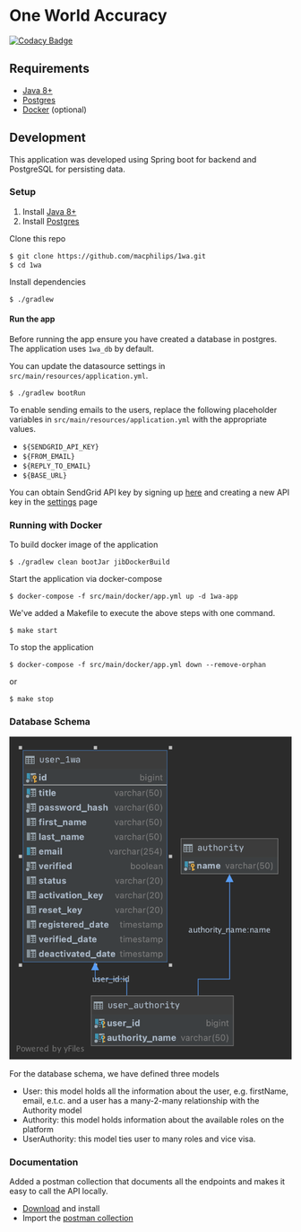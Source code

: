 # One World Accuracy
[![Codacy Badge](https://app.codacy.com/project/badge/Grade/085ac2217b404b05bb0ea128f1740fb3)](https://www.codacy.com?utm_source=github.com&amp;utm_medium=referral&amp;utm_content=macphilips/1wa&amp;utm_campaign=Badge_Grade)

## Requirements

-  [Java 8+](https://www.oracle.com/java/technologies/javase-downloads.html)
-  [Postgres](https://www.postgresql.org/docs/9.4/static/tutorial-install.html)
-  [Docker](https://www.docker.com/get-started) (optional)

## Development

This application was developed using Spring boot for backend and PostgreSQL for persisting data.

### Setup

1.  Install [Java 8+](https://www.oracle.com/java/technologies/javase-downloads.html)
2.  Install [Postgres](https://www.postgresql.org/docs/9.4/static/tutorial-install.html)

Clone this repo

```shell script
$ git clone https://github.com/macphilips/1wa.git
$ cd 1wa
```

Install dependencies

```shell script
$ ./gradlew
```

#### Run the app

Before running the app ensure you have created a database in postgres. The application uses `1wa_db` by default.

You can update the datasource settings in `src/main/resources/application.yml`.

```shell script
$ ./gradlew bootRun
```

To enable sending emails to the users, replace the following placeholder variables in `src/main/resources/application.yml` with the appropriate values.

-  `${SENDGRID_API_KEY}`
-  `${FROM_EMAIL}`
-  `${REPLY_TO_EMAIL}`
-  `${BASE_URL}`

You can obtain SendGrid API key by signing up [here](https://signup.sendgrid.com/) and creating a new API key in the [settings](https://app.sendgrid.com/settings/api_keys) page

### Running with Docker

To build docker image of the application

```shell script
$ ./gradlew clean bootJar jibDockerBuild
```

Start the application via docker-compose

```shell script
$ docker-compose -f src/main/docker/app.yml up -d 1wa-app
```

We've added a Makefile to execute the above steps with one command.

```shell script
$ make start
```

To stop the application

```shell script
$ docker-compose -f src/main/docker/app.yml down --remove-orphan
```

or

```shell script
$ make stop
```

### Database Schema
![Database Schema](schema.png)

For the database schema, we have defined three models
-  User: this model holds all the information about the user, e.g. firstName, email, e.t.c. and a user has a many-2-many relationship with the Authority model
-  Authority: this model holds information about the available roles on the platform
-  UserAuthority: this model ties user to many roles and vice visa.

### Documentation
Added a postman collection that documents all the endpoints and makes it easy to call the API locally.

-  [Download](https://www.postman.com/downloads/) and install
-  Import the [postman collection](1wa.postman_collection.json)
